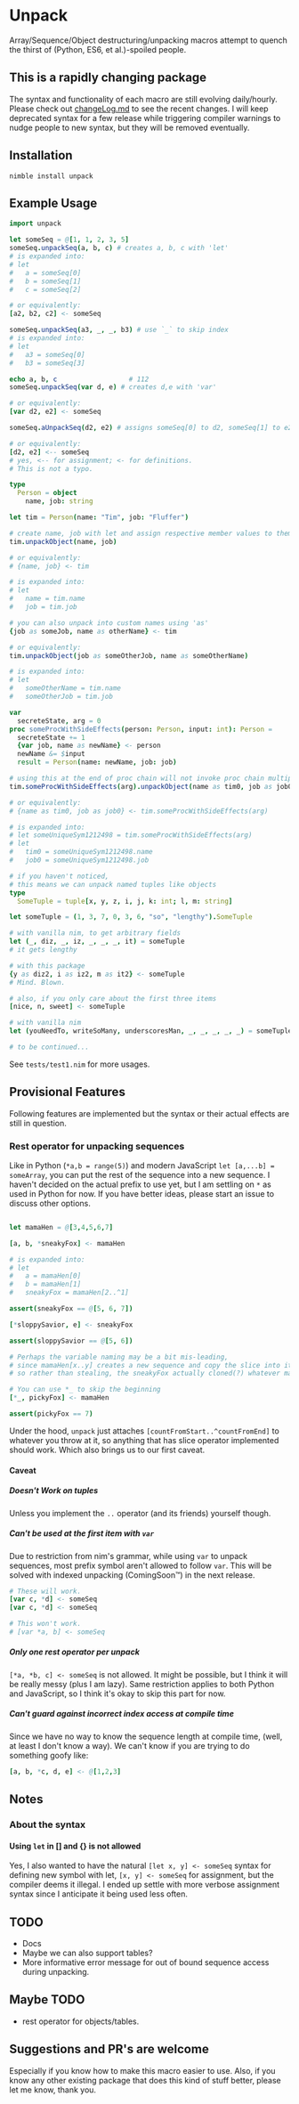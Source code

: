 # Unpack

Array/Sequence/Object destructuring/unpacking macros attempt to quench the thirst of (Python, ES6, et al.)-spoiled people.

## This is a rapidly changing package

The syntax and functionality of each macro are still evolving daily/hourly. Please check out [changeLog.md](changeLog.md) to see the recent changes. I will keep deprecated syntax for a few release while triggering compiler warnings to nudge people to new syntax, but they will be removed eventually.

## Installation

```cli
nimble install unpack
```

## Example Usage

```nim
import unpack

let someSeq = @[1, 1, 2, 3, 5]
someSeq.unpackSeq(a, b, c) # creates a, b, c with 'let'
# is expanded into:
# let
#   a = someSeq[0]
#   b = someSeq[1]
#   c = someSeq[2]

# or equivalently:
[a2, b2, c2] <- someSeq

someSeq.unpackSeq(a3, _, _, b3) # use `_` to skip index
# is expanded into:
# let
#   a3 = someSeq[0]
#   b3 = someSeq[3]

echo a, b, c                  # 112
someSeq.unpackSeq(var d, e) # creates d,e with 'var'

# or equivalently:
[var d2, e2] <- someSeq

someSeq.aUnpackSeq(d2, e2) # assigns someSeq[0] to d2, someSeq[1] to e2

# or equivalently:
[d2, e2] <-- someSeq
# yes, <-- for assignment; <- for definitions.
# This is not a typo.

type
  Person = object
    name, job: string

let tim = Person(name: "Tim", job: "Fluffer")

# create name, job with let and assign respective member values to them
tim.unpackObject(name, job)

# or equivalently:
# {name, job} <- tim

# is expanded into:
# let
#   name = tim.name
#   job = tim.job

# you can also unpack into custom names using 'as'
{job as someJob, name as otherName} <- tim

# or equivalently:
tim.unpackObject(job as someOtherJob, name as someOtherName)

# is expanded into:
# let
#   someOtherName = tim.name
#   someOtherJob = tim.job

var
  secreteState, arg = 0
proc someProcWithSideEffects(person: Person, input: int): Person =
  secreteState += 1
  {var job, name as newName} <- person
  newName &= $input
  result = Person(name: newName, job: job)

# using this at the end of proc chain will not invoke proc chain multiple times
tim.someProcWithSideEffects(arg).unpackObject(name as tim0, job as job0)

# or equivalently:
# {name as tim0, job as job0} <- tim.someProcWithSideEffects(arg)

# is expanded into:
# let someUniqueSym1212498 = tim.someProcWithSideEffects(arg)
# let
#   tim0 = someUniqueSym1212498.name
#   job0 = someUniqueSym1212498.job

# if you haven't noticed,
# this means we can unpack named tuples like objects
type
  SomeTuple = tuple[x, y, z, i, j, k: int; l, m: string]

let someTuple = (1, 3, 7, 0, 3, 6, "so", "lengthy").SomeTuple

# with vanilla nim, to get arbitrary fields
let (_, diz, _, iz, _, _, _, it) = someTuple
# it gets lengthy

# with this package
{y as diz2, i as iz2, m as it2} <- someTuple
# Mind. Blown.

# also, if you only care about the first three items
[nice, n, sweet] <- someTuple

# with vanilla nim
let (youNeedTo, writeSoMany, underscoresMan, _, _, _, _, _) = someTuple

# to be continued...
```

See `tests/test1.nim` for more usages.

## Provisional Features

Following features are implemented but the syntax or their actual effects are still in question.

### Rest operator for unpacking sequences

Like in Python (`*a,b = range(5)`) and modern JavaScript `let [a,...b] = someArray`, you can put the rest of the sequence into a new sequence. I haven't decided on the actual prefix to use yet, but I am settling on `*` as used in Python for now. If you have better ideas, please start an issue to discuss other options.

```nim

let mamaHen = @[3,4,5,6,7]

[a, b, *sneakyFox] <- mamaHen

# is expanded into:
# let
#   a = mamaHen[0]
#   b = mamaHen[1]
#   sneakyFox = mamaHen[2..^1]

assert(sneakyFox == @[5, 6, 7])

[*sloppySavior, e] <- sneakyFox

assert(sloppySavior == @[5, 6])

# Perhaps the variable naming may be a bit mis-leading,
# since mamaHen[x..y] creates a new sequence and copy the slice into it,
# so rather than stealing, the sneakyFox actually cloned(?) whatever mamaHen had with her

# You can use *_ to skip the beginning
[*_, pickyFox] <- mamaHen

assert(pickyFox == 7)

```

Under the hood, `unpack` just attaches `[countFromStart..^countFromEnd]` to whatever you throw at it, so anything that has slice operator implemented should work. Which also brings us to our first caveat.

#### Caveat

##### Doesn't Work on tuples

Unless you implement the `..` operator (and its friends) yourself though.

##### Can't be used at the first item with `var`

Due to restriction from nim's grammar, while using `var` to unpack sequences, most prefix symbol aren't allowed to follow `var`. This will be solved with indexed unpacking (ComingSoon™) in the next release.

```nim
# These will work.
[var c, *d] <- someSeq
[var c, *d] <- someSeq

# This won't work.
# [var *a, b] <- someSeq
```

##### Only one rest operator per unpack

`[*a, *b, c] <- someSeq` is not allowed. It might be possible, but I think it will be really messy (plus I am lazy). Same restriction applies to both Python and JavaScript, so I think it's okay to skip this part for now.

##### Can't guard against incorrect index access at compile time

Since we have no way to know the sequence length at compile time, (well, at least I don't know a way). We can't know if you are trying to do something goofy like:

```nim
[a, b, *c, d, e] <- @[1,2,3]
```

## Notes

### About the syntax

#### Using `let` in [] and {} is not allowed

Yes, I also wanted to have the natural `[let x, y] <- someSeq` syntax for defining new symbol with let, `[x, y] <- someSeq` for assignment, but the compiler deems it illegal. I ended up settle with more verbose assignment syntax since I anticipate it being used less often.

## TODO

- Docs
- Maybe we can also support tables?
- More informative error message for out of bound sequence access during unpacking.

## Maybe TODO

- rest operator for objects/tables.

## Suggestions and PR's are welcome

Especially if you know how to make this macro easier to use. Also, if you know any other existing package that does this kind of stuff better, please let me know, thank you.
